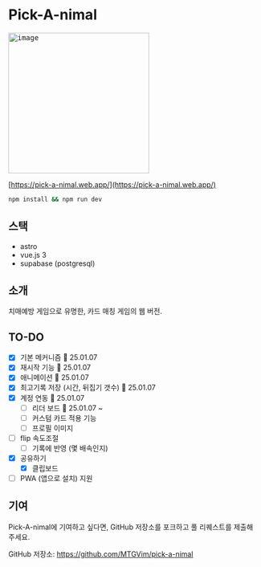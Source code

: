 # Pick-A-nimal

<kbd><img width="280" alt="image" src="https://github.com/user-attachments/assets/82ff4cef-cfe9-49a8-8679-38505bdc11ef" /></kbd>

[https://pick-a-nimal.web.app/](https://pick-a-nimal.web.app/)

```sh
npm install && npm run dev
```

## 스택
- astro
- vue.js 3
- supabase (postgresql)

## 소개

치매예방 게임으로 유명한, 카드 매칭 게임의 웹 버전.

## TO-DO
- [x] 기본 메커니즘 📆 25.01.07
- [x] 재시작 기능 📆 25.01.07
- [x] 애니메이션 📆 25.01.07
- [x] 최고기록 저장 (시간, 뒤집기 갯수) 📆 25.01.07
- [x] 계정 연동 📆 25.01.07
  - [ ] 리더 보드 🚧 25.01.07 ~ 
  - [ ] 커스텀 카드 적용 기능
  - [ ] 프로필 이미지
- [ ] flip 속도조절
  - [ ] 기록에 반영 (몇 배속인지)
- [x] 공유하기
  - [x] 클립보드
- [ ] PWA (앱으로 설치) 지원 

## 기여

Pick-A-nimal에 기여하고 싶다면, GitHub 저장소를 포크하고 풀 리퀘스트를 제출해 주세요.

GitHub 저장소: https://github.com/MTGVim/pick-a-nimal
